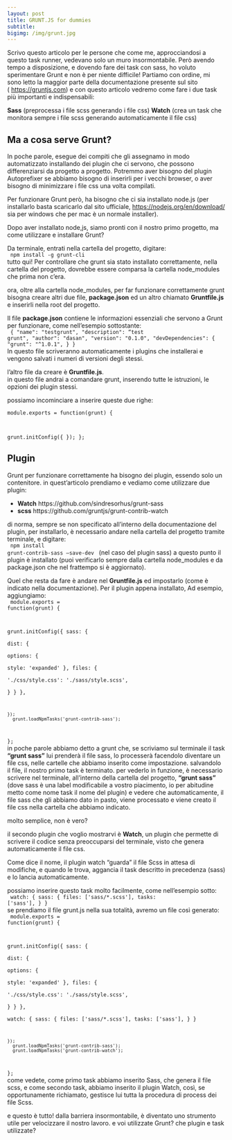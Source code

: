 ```yaml
---
layout: post
title: GRUNT.JS for dummies
subtitle: 
bigimg: /img/grunt.jpg
---
```


Scrivo questo articolo per le persone che come me, approcciandosi a questo task runner, vedevano solo un muro insormontabile. Però avendo tempo a disposizione, e dovendo fare dei task con sass, ho voluto sperimentare Grunt e non è per niente difficile!
Partiamo con ordine, mi sono letto la maggior parte della documentazione presente sul sito <br />( https://gruntjs.com) e con questo articolo vedremo come fare i due task più importanti e indispensabili:

<strong>Sass</strong> (preprocessa i file scss generando i file css)
<strong>Watch</strong> (crea un task che monitora sempre i file scss generando automaticamente il file css)

<h2>Ma a cosa serve Grunt?</h2>
In poche parole, esegue dei compiti che gli assegnamo in modo automatizzato installando dei plugin che ci servono, che possono differenziarsi da progetto a progetto. Potremmo aver bisogno del plugin Autoprefixer se abbiamo bisogno di inserirli per i vecchi browser, o aver bisogno di minimizzare i file css una volta compilati.

Per funzionare Grunt però, ha bisogno che ci sia installato node.js (per installarlo basta scaricarlo dal sito ufficiale, https://nodejs.org/en/download/ sia per windows che per mac è un normale installer).

Dopo aver installato node,js, siamo pronti con il nostro primo progetto, ma come utilizzare e installare Grunt?

Da terminale, entrati nella cartella del progetto, digitare: <br />
<code>
npm install -g grunt-cli
</code><br />
tutto qui! 
Per controllare che grunt sia stato installato correttamente, nella cartella del progetto, dovrebbe essere comparsa la cartella node_modules che prima non c’era.

ora, oltre alla cartella node_modules, per far funzionare correttamente grunt bisogna creare altri due file, <strong>package.json</strong> ed un altro chiamato <strong>Gruntfile.js</strong> e inserirli nella root del progetto.

Il file <strong>package.json</strong> contiene le informazioni essenziali che servono a Grunt per funzionare, come nell’esempio sottostante:<br />
<code>
{
  "name": "testgrunt",
  "description": “test grunt",
  "author": "dasan",
  "version": "0.1.0",
  "devDependencies": {
    "grunt": "^1.0.1",
  }
}
</code>
<br />
In questo file scriveranno automaticamente i plugins che installerai e vengono salvati i numeri di versioni degli stessi.

l’altro file da creare è <strong>Gruntfile.js</strong>.  
in questo file andrai a comandare grunt, inserendo tutte le istruzioni, le opzioni dei plugin stessi.

possiamo incominciare a inserire queste due righe:<br />
<code>
module.exports = function(grunt) {

  grunt.initConfig({
	  });
};
</code>
<br />
<h2>Plugin</h2>

Grunt per funzionare correttamente ha bisogno dei plugin, essendo solo un contenitore.
in quest’articolo prendiamo e vediamo come utilizzare due plugin:
<ul>
<li> <strong>Watch</strong> https://github.com/sindresorhus/grunt-sass</li>
<li><strong>scss</strong> https://github.com/gruntjs/grunt-contrib-watch</li>
</ul>

di norma, sempre se non specificato all’interno della documentazione del plugin, per installarlo, è necessario andare nella cartella del progetto tramite terminale, e digitare: <br />
<code>
npm install grunt-contrib-sass —save-dev 
</code>
(nel caso del plugin sass)
a questo punto il plugin è installato (puoi verificarlo sempre dalla cartella node_modules e da package.json che nel frattempo si è aggiornato).

Quel che resta da fare è andare nel <strong>Gruntfile.js</strong> ed impostarlo (come è indicato nella documentazione). 
Per il plugin appena installato, Ad esempio, aggiungiamo:<br />
<code>
module.exports = function(grunt) {

  grunt.initConfig({
    sass: {                              
        dist: {                            
          options: {                       
            style: 'expanded'
          },
          files: {                         
            './css/style.css': './sass/style.scss',       
          }
        }
      }, 

    });
      grunt.loadNpmTasks('grunt-contrib-sass');
};
</code><br />
in poche parole abbiamo detto a grunt che, se scriviamo sul terminale il task <strong>“grunt sass”</strong> lui prenderà il file sass, lo processerà facendolo diventare un file css, nelle cartelle che abbiamo inserito come impostazione.
salvandolo il file, il nostro primo task è terminato.
per vederlo in funzione, è necessario scrivere nel terminale, all’interno della cartella del progetto, <strong>“grunt sass”</strong> (dove sass è una label modificabile a vostro piacimento, io per abitudine metto come nome task il nome del plugin) e vedere che automaticamente, il file sass che gli abbiamo dato in pasto, viene processato e viene creato il file css nella cartella che abbiamo indicato.

molto semplice, non è vero?

il secondo plugin che voglio mostrarvi è <strong>Watch</strong>, un plugin che permette di scrivere il codice senza preoccuparsi del terminale, visto che genera automaticamente il file css.

Come dice il nome, il plugin watch “guarda” il file Scss in attesa di modifiche, e quando le trova, aggancia il task descritto in precedenza (sass) e lo lancia automaticamente.

possiamo inserire questo task molto facilmente, come nell’esempio sotto:<br />
<code>
watch: {
        sass: {
          files: ['sass/*.scss'],
          tasks: ['sass'],
        }
      } 
</code>
<br />
se prendiamo il file grunt.js nella sua totalità, avremo un file così generato: <br />
<code>
module.exports = function(grunt) {

  grunt.initConfig({
    sass: {                              
        dist: {                            
          options: {                       
            style: 'expanded'
          },
          files: {                         
            './css/style.css': './sass/style.scss',       
          }
        }
      },  
      watch: {
        sass: {
          files: ['sass/*.scss'],
          tasks: ['sass'],
        }
      } 

    });
      grunt.loadNpmTasks('grunt-contrib-sass');
      grunt.loadNpmTasks('grunt-contrib-watch');
   
  
};
</code> <br />
come vedete, come primo task abbiamo inserito Sass, che genera il file scss, e come secondo task, abbiamo inserito il plugin Watch,  così, se opportunamente richiamato, gestisce lui tutta la procedura di process dei file Scss.

e questo è tutto!
dalla barriera insormontabile, è diventato uno strumento utile per velocizzare il nostro lavoro.
e voi utilizzate Grunt? che plugin e task utilizzate?

